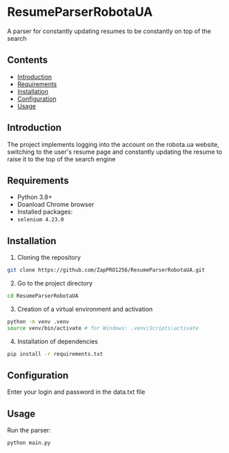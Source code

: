 # ResumeParserRobotaUA

A parser for constantly updating resumes to be constantly on top of the search

## Contents

- [Introduction](#introduction)
- [Requirements](#requirements)
- [Installation](#installation)
- [Configuration](#configuration)
- [Usage](#usage)

## Introduction

The project implements logging into the account on the robota.ua website, switching to the user's resume page and constantly updating the resume to raise it to the top of the search engine

## Requirements

- Python 3.8+
- Doanload Chrome browser
- Installed packages:
 - `selenium 4.23.0`

## Installation

1. Cloning the repository

 ```bash
 git clone https://github.com/ZapPRO1256/ResumeParserRobotaUA.git
 ```

2. Go to the project directory

 ```bash
 cd ResumeParserRobotaUA
 ```

3. Creation of a virtual environment and activation

 ```bash
 python -m venv .venv
 source venv/bin/activate # for Windows: .venv\Scripts\activate
 ```

4. Installation of dependencies

 ```bash
 pip install -r requirements.txt
 ```

## Configuration

Enter your login and password in the data.txt file

## Usage

Run the parser:

```bash
python main.py

